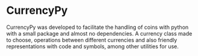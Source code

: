 # CurrencyPy
CurrencyPy was developed to facilitate the handling of coins with python with a small package and almost no dependencies. A currency class made to choose, operations between different currencies and also friendly representations with code and symbols, among other utilities for use.
